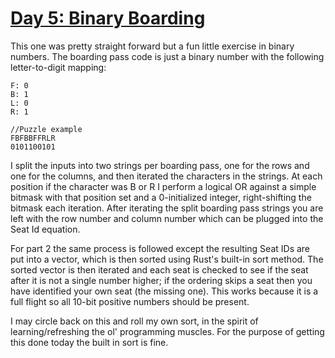# [Day 5: Binary Boarding](https://adventofcode.com/2020/day/5)

This one was pretty straight forward but a fun little exercise in binary numbers. The boarding pass code is just a binary number with the following letter-to-digit mapping:

```
F: 0
B: 1
L: 0
R: 1

//Puzzle example
FBFBBFFRLR
0101100101
```

I split the inputs into two strings per boarding pass, one for the rows and one for the columns, and then iterated the characters in the strings. At each position if the character was B or R I perform a logical OR against a simple bitmask with that position set and a 0-initialized integer, right-shifting the bitmask each iteration. After iterating the split boarding pass strings you are left with the row number and column number which can be plugged into the Seat Id equation.

For part 2 the same process is followed except the resulting Seat IDs are put into a vector, which is then sorted using Rust's built-in sort method. The sorted vector is then iterated and each seat is checked to see if the seat after it is not a single number higher; if the ordering skips a seat then you have identified your own seat (the missing one). This works because it is a full flight so all 10-bit positive numbers should be present.

I may circle back on this and roll my own sort, in the spirit of learning/refreshing the ol' programming muscles. For the purpose of getting this done today the built in sort is fine.